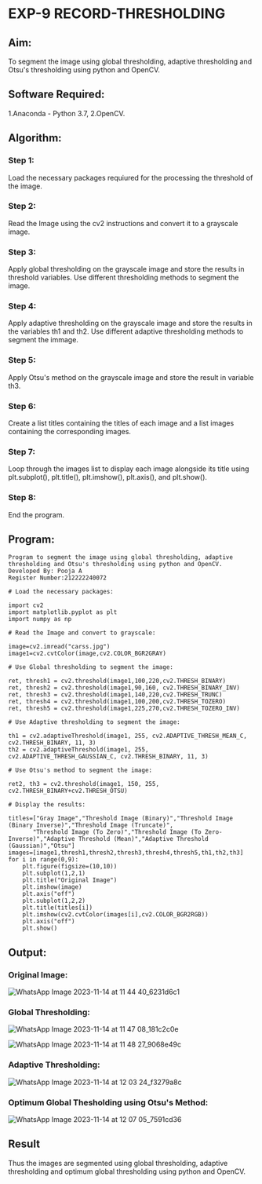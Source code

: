 # EXP-9 RECORD-THRESHOLDING
## Aim:
To segment the image using global thresholding, adaptive thresholding and Otsu's thresholding using python and OpenCV.

## Software Required:
1.Anaconda - Python 3.7,
2.OpenCV.

## Algorithm:
### Step 1:
Load the necessary packages requiured for the processing the threshold of the image.

### Step 2:
Read the Image using the cv2 instructions and convert it to a grayscale image.

### Step 3:
Apply global thresholding on the grayscale image and store the results in threshold variables. Use different thresholding methods to segment the image.

### Step 4:
Apply adaptive thresholding on the grayscale image and store the results in the variables th1 and th2. Use different adaptive thresholding methods to segment the immage.

### Step 5:
Apply Otsu's method on the grayscale image and store the result in variable th3.

### Step 6:
Create a list titles containing the titles of each image and a list images containing the corresponding images.

### Step 7:
Loop through the images list to display each image alongside its title using plt.subplot(), plt.title(), plt.imshow(), plt.axis(), and plt.show().

### Step 8:
End the program.

## Program:
```
Program to segment the image using global thresholding, adaptive thresholding and Otsu's thresholding using python and OpenCV.
Developed By: Pooja A
Register Number:212222240072
```
```
# Load the necessary packages:

import cv2
import matplotlib.pyplot as plt
import numpy as np
```
```
# Read the Image and convert to grayscale:

image=cv2.imread("carss.jpg")
image1=cv2.cvtColor(image,cv2.COLOR_BGR2GRAY)
```
```
# Use Global thresholding to segment the image:

ret, thresh1 = cv2.threshold(image1,100,220,cv2.THRESH_BINARY)
ret, thresh2 = cv2.threshold(image1,90,160, cv2.THRESH_BINARY_INV)
ret, thresh3 = cv2.threshold(image1,140,220,cv2.THRESH_TRUNC)
ret, thresh4 = cv2.threshold(image1,100,200,cv2.THRESH_TOZERO)
ret, thresh5 = cv2.threshold(image1,225,270,cv2.THRESH_TOZERO_INV)
```
```
# Use Adaptive thresholding to segment the image:

th1 = cv2.adaptiveThreshold(image1, 255, cv2.ADAPTIVE_THRESH_MEAN_C, cv2.THRESH_BINARY, 11, 3)
th2 = cv2.adaptiveThreshold(image1, 255, cv2.ADAPTIVE_THRESH_GAUSSIAN_C, cv2.THRESH_BINARY, 11, 3)
```
```
# Use Otsu's method to segment the image:

ret2, th3 = cv2.threshold(image1, 150, 255, cv2.THRESH_BINARY+cv2.THRESH_OTSU)
```
```
# Display the results:

titles=["Gray Image","Threshold Image (Binary)","Threshold Image (Binary Inverse)","Threshold Image (Truncate)",
       "Threshold Image (To Zero)","Threshold Image (To Zero-Inverse)","Adaptive Threshold (Mean)","Adaptive Threshold (Gaussian)","Otsu"]
images=[image1,thresh1,thresh2,thresh3,thresh4,thresh5,th1,th2,th3]
for i in range(0,9):
    plt.figure(figsize=(10,10))
    plt.subplot(1,2,1)
    plt.title("Original Image")
    plt.imshow(image)
    plt.axis("off")
    plt.subplot(1,2,2)
    plt.title(titles[i])
    plt.imshow(cv2.cvtColor(images[i],cv2.COLOR_BGR2RGB))
    plt.axis("off")
    plt.show()
```

## Output:
### Original Image:
![WhatsApp Image 2023-11-14 at 11 44 40_6231d6c1](https://github.com/poojaanbu0/THRESHOLDING/assets/119390329/c589b977-8100-419c-9b78-3a2d24d88d47)

### Global Thresholding:
![WhatsApp Image 2023-11-14 at 11 47 08_181c2c0e](https://github.com/poojaanbu0/THRESHOLDING/assets/119390329/1f24ef69-00e8-4226-a148-f2f894dad6a0)

![WhatsApp Image 2023-11-14 at 11 48 27_9068e49c](https://github.com/poojaanbu0/THRESHOLDING/assets/119390329/84ed801c-3c0d-49e8-b1a7-22a7d8a364aa)

### Adaptive Thresholding:
![WhatsApp Image 2023-11-14 at 12 03 24_f3279a8c](https://github.com/poojaanbu0/THRESHOLDING/assets/119390329/d87a38fa-3db7-43be-a50f-70751aa2ae4c)

### Optimum Global Thesholding using Otsu's Method:
![WhatsApp Image 2023-11-14 at 12 07 05_7591cd36](https://github.com/poojaanbu0/THRESHOLDING/assets/119390329/a2e25c14-5694-4821-a6aa-ab1fc742fb2a)


## Result
Thus the images are segmented using global thresholding, adaptive thresholding and optimum global thresholding using python and OpenCV.
